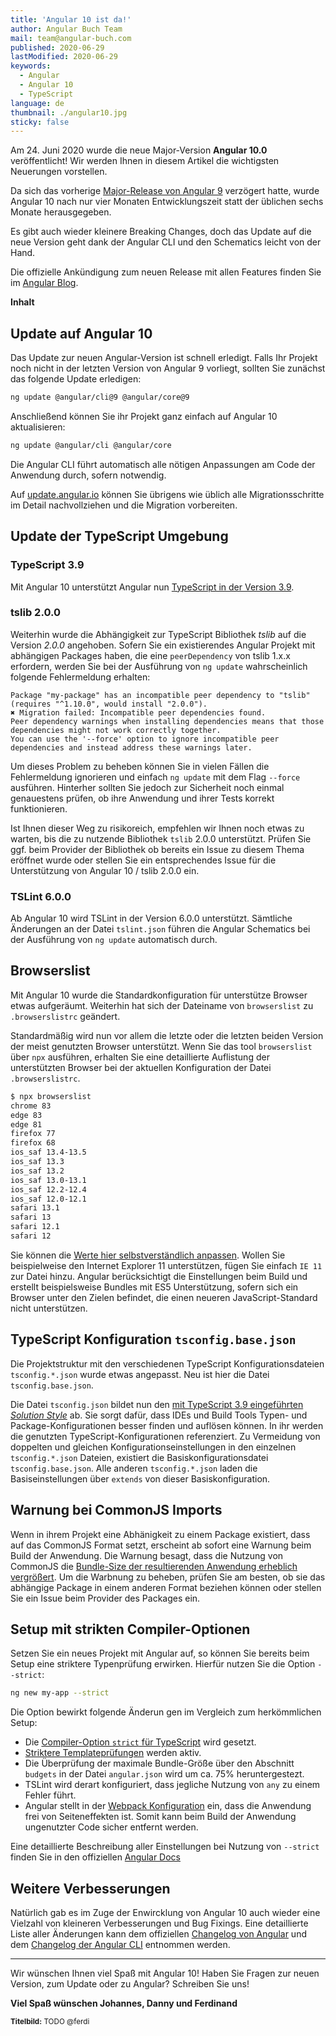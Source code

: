 ```yaml
---
title: 'Angular 10 ist da!'
author: Angular Buch Team
mail: team@angular-buch.com
published: 2020-06-29
lastModified: 2020-06-29
keywords:
  - Angular
  - Angular 10
  - TypeScript
language: de
thumbnail: ./angular10.jpg
sticky: false
---
```


Am 24. Juni 2020 wurde die neue Major-Version **Angular 10.0** veröffentlicht! Wir werden Ihnen in diesem Artikel die wichtigsten Neuerungen vorstellen.

Da sich das vorherige [Major-Release von Angular 9](/blog/2020-02-angular9) verzögert hatte, wurde Angular 10 nach nur vier Monaten Entwicklungszeit statt der üblichen sechs Monate herausgegeben.

Es gibt auch wieder kleinere Breaking Changes, doch das Update auf die neue Version geht dank der Angular CLI und den Schematics leicht von der Hand.

Die offizielle Ankündigung zum neuen Release mit allen Features finden Sie im [Angular Blog](https://blog.angular.io/version-10-of-angular-now-available-78960babd41).

**Inhalt**



## Update auf Angular 10

Das Update zur neuen Angular-Version ist schnell erledigt.
Falls Ihr Projekt noch nicht in der letzten Version von Angular 9 vorliegt, sollten Sie zunächst das folgende Update erledigen:

```bash
ng update @angular/cli@9 @angular/core@9
```

Anschließend können Sie ihr Projekt ganz einfach auf Angular 10 aktualisieren:

```bash
ng update @angular/cli @angular/core
```

Die Angular CLI führt automatisch alle nötigen Anpassungen am Code der Anwendung durch, sofern notwendig.

Auf [update.angular.io](https://update.angular.io/#9.0:10.0) können Sie übrigens wie üblich alle Migrationsschritte im Detail nachvollziehen und die Migration vorbereiten.

## Update der TypeScript Umgebung

### TypeScript 3.9

Mit Angular 10 unterstützt Angular nun [TypeScript in der Version 3.9](https://www.typescriptlang.org/docs/handbook/release-notes/typescript-3-9.html).

### tslib 2.0.0

Weiterhin wurde die Abhängigkeit zur TypeScript Bibliothek _tslib_ auf die Version _2.0.0_ angehoben.
Sofern Sie ein existierendes Angular Projekt mit abhängigen Packages haben, die eine `peerDependency` von tslib 1.x.x erfordern, werden Sie bei der Ausführung von `ng update` wahrscheinlich folgende Fehlermeldung erhalten:

```
Package "my-package" has an incompatible peer dependency to "tslib" (requires "^1.10.0", would install "2.0.0").
✖ Migration failed: Incompatible peer dependencies found.
Peer dependency warnings when installing dependencies means that those dependencies might not work correctly together.
You can use the '--force' option to ignore incompatible peer dependencies and instead address these warnings later.
```

Um dieses Problem zu beheben können Sie in vielen Fällen die Fehlermeldung ignorieren und einfach `ng update` mit dem Flag `--force` ausführen.
Hinterher sollten Sie jedoch zur Sicherheit noch einmal genauestens prüfen, ob ihre Anwendung und ihrer Tests korrekt funktionieren.

Ist Ihnen dieser Weg zu risikoreich, empfehlen wir Ihnen noch etwas zu warten, bis die zu nutzende Bibliothek `tslib` 2.0.0 unterstützt.
Prüfen Sie ggf. beim Provider der Bibliothek ob bereits ein Issue zu diesem Thema eröffnet wurde oder stellen Sie ein entsprechendes Issue für die Unterstützung von Angular 10 / tslib 2.0.0 ein.

### TSLint 6.0.0

Ab Angular 10 wird TSLint in der Version 6.0.0 unterstützt.
Sämtliche Änderungen an der Datei `tslint.json` führen die Angular Schematics bei der Ausführung von `ng update` automatisch durch.


## Browserslist

Mit Angular 10 wurde die Standardkonfiguration für unterstütze Browser etwas aufgeräumt.
Weiterhin hat sich der Dateiname von `browserslist` zu `.browserslistrc` geändert.

Standardmäßig wird nun vor allem die letzte oder die letzten beiden Version der meist genutzten Browser unterstützt.
Wenn Sie das tool `browserslist` über `npx` ausführen, erhalten Sie eine detaillierte Auflistung der unterstützten Browser bei der aktuellen Konfiguration der Datei `.browserslistrc`.

```bash
$ npx browserslist
chrome 83
edge 83
edge 81
firefox 77
firefox 68
ios_saf 13.4-13.5
ios_saf 13.3
ios_saf 13.2
ios_saf 13.0-13.1
ios_saf 12.2-12.4
ios_saf 12.0-12.1
safari 13.1
safari 13
safari 12.1
safari 12
```

Sie können die [Werte hier selbstverständlich anpassen](https://github.com/browserslist/browserslist).
Wollen Sie beispielweise den Internet Explorer 11 unterstützen, fügen Sie einfach `IE 11` zur Datei hinzu.
Angular berücksichtigt die Einstellungen beim Build und erstellt beispielsweise Bundles mit ES5 Unterstützung, sofern sich ein Browser unter den Zielen befindet, die einen neueren JavaScript-Standard nicht unterstützen.

## TypeScript Konfiguration `tsconfig.base.json`

Die Projektstruktur mit den verschiedenen TypeScript Konfigurationsdateien `tsconfig.*.json` wurde etwas angepasst.
Neu ist hier die Datei `tsconfig.base.json`.

Die Datei `tsconfig.json` bildet nun den [mit TypeScript 3.9 eingeführten _Solution Style_](https://devblogs.microsoft.com/typescript/announcing-typescript-3-9/#solution-style-tsconfig) ab.
Sie sorgt dafür, dass IDEs und Build Tools Typen- und Package-Konfigurationen besser finden und auflösen können.
In ihr werden die genutzten TypeScript-Konfigurationen referenziert.
Zu Vermeidung von doppelten und gleichen Konfigurationseinstellungen in den einzelnen `tsconfig.*.json` Dateien, existiert die Basiskonfigurationsdatei `tsconfig.base.json`.
Alle anderen `tsconfig.*.json` laden die Basiseinstellungen über `extends` von dieser Basiskonfiguration.

## Warnung bei CommonJS Imports

Wenn in ihrem Projekt eine Abhänigkeit zu einem Package existiert, dass auf das CommonJS Format setzt, erscheint ab sofort eine Warnung beim Build der Anwendung.
Die Warnung besagt, dass die Nutzung von CommonJS die [Bundle-Size der resultierenden Anwendung erheblich vergrößert](https://web.dev/commonjs-larger-bundles/).
Um die Warbnung zu beheben, prüfen Sie am besten, ob sie das abhängige Package in einem anderen Format beziehen können oder stellen Sie ein Issue beim Provider des Packages ein.

## Setup mit strikten Compiler-Optionen

Setzen Sie ein neues Projekt mit Angular auf, so können Sie bereits beim Setup eine striktere Typenprüfung erwirken.
Hierfür nutzen Sie die Option `--strict`:

```bash
ng new my-app --strict
```

Die Option bewirkt folgende Änderun gen im Vergleich zum herkömmlichen Setup:

- Die [Compiler-Option `strict` für TypeScript](https://dev.to/briwa/how-strict-is-typescript-s-strict-mode-311a) wird gesetzt.
- [Striktere Templateprüfungen](https://angular.io/guide/template-typecheck#strict-mode) werden aktiv.
- Die Überprüfung der maximale Bundle-Größe über den Abschnitt `budgets` in der Datei `angular.json` wird um ca. 75% heruntergestezt.
- TSLint wird derart konfiguriert, dass jegliche Nutzung von `any` zu einem Fehler führt.
- Angular stellt in der [Webpack Konfiguration](https://webpack.js.org/guides/tree-shaking/#mark-the-file-as-side-effect-free) ein, dass die Anwendung frei von Seiteneffekten ist. Somit kann beim Build der Anwendung ungenutzter Code sicher entfernt werden.

Eine detaillierte Beschreibung aller Einstellungen bei Nutzung von `--strict` finden Sie in den offiziellen [Angular Docs](https://angular.io/guide/strict-mode)

## Weitere Verbesserungen

Natürlich gab es im Zuge der Enwircklung von Angular 10 auch wieder eine Vielzahl von kleineren Verbesserungen und Bug Fixings.
Eine detaillierte Liste aller Änderungen kann dem offiziellen [Changelog von Angular](https://github.com/angular/angular/blob/master/CHANGELOG.md#1000-2020-06-24) und dem [Changelog der Angular CLI](https://github.com/angular/angular-cli/releases/tag/v10.0.0) entnommen werden.

<hr>

Wir wünschen Ihnen viel Spaß mit Angular 10!
Haben Sie Fragen zur neuen Version, zum Update oder zu Angular? Schreiben Sie uns!

**Viel Spaß wünschen
Johannes, Danny und Ferdinand**

<small>**Titelbild:** TODO @ferdi</small>
